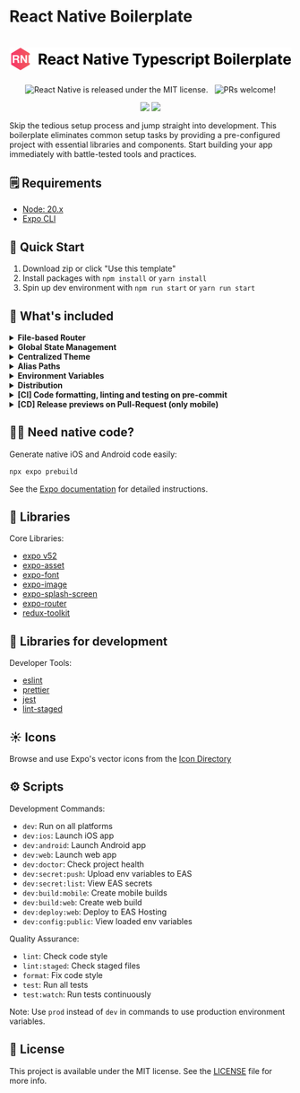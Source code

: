 # React Native Boilerplate

<h1 align="center">
  <img src='https://github.com/wataru-maeda/react-native-boilerplate/blob/main/__DELELE_ME__/banner.png' width='600'>
</h1>

<p align="center">
  <img src="https://img.shields.io/badge/license-MIT-blue.svg" alt="React Native is released under the MIT license." />
  <img src="https://github.com/wataru-maeda/react-native-boilerplate/actions/workflows/preview.yml/badge.svg" alt="" />
  <img src="https://github.com/wataru-maeda/react-native-boilerplate/actions/workflows/test.yml/badge.svg" alt="" />
  <img src="https://img.shields.io/badge/PRs-welcome-brightgreen.svg" alt="PRs welcome!" />
</p>

<p align="center">
  <img src='https://github.com/wataru-maeda/react-native-boilerplate/blob/feat/expo-router/__DELELE_ME__/demo-light-theme.gif' width='150px'>
  <img src='https://github.com/wataru-maeda/react-native-boilerplate/blob/feat/expo-router/__DELELE_ME__/demo-dark-theme.gif' width='150px'>
</p>

Skip the tedious setup process and jump straight into development. This boilerplate eliminates common setup tasks by providing a pre-configured project with essential libraries and components. Start building your app immediately with battle-tested tools and practices.

## 🗒️ Requirements

- [Node: 20.x](https://nodejs.org/en)
- [Expo CLI](https://docs.expo.dev/more/expo-cli/)

## 🚀 Quick Start

1. Download zip or click "Use this template"
2. Install packages with `npm install` or `yarn install`
3. Spin up dev environment with `npm run start` or `yarn run start`

## 🤖 What's included

<details>
  <summary><b>File-based Router</b></summary>
  
####

Experience seamless navigation with `expo-router`, which replaces the traditional react-navigation setup. The navigation structure features a drawer menu that contains two main tabs: home and profile. Each tab has its own stack navigation for smooth screen transitions.

Navigation Hierarchy:
```
root (drawer navigation)
  └── tabs navigation
        ├── home tab
        │   └── stack navigation
        │       ├── home screen
        │       └── details screen
        │
        └── profile Tab
            └── stack Navigation
                ├── profile screen
                └── settings screen
```

The setup includes:
- A [drawer](https://github.com/wataru-maeda/react-native-boilerplate/blob/feat/expo-router/app/(main)/(tabs)/home/_layout.tsx) for main navigation
- [Home tab](https://github.com/wataru-maeda/react-native-boilerplate/blob/feat/expo-router/app/(main)/(tabs)/home/_layout.tsx) with detailed pages
- [Profile tab](https://github.com/wataru-maeda/react-native-boilerplate/blob/feat/expo-router/app/(main)/(tabs)/profile/_layout.tsx) with settings

</details>

<details>
  <summary><b>Global State Management</b></summary>

####

Manage your app's state effortlessly with Redux Toolkit. The setup is ready to use with Redux Hooks integration. 

Key features:
- Pre-configured Redux setup in the [slices](https://github.com/wataru-maeda/react-native-boilerplate/tree/feat/expo-router/slices) directory
- Working example in [root layout](https://github.com/wataru-maeda/react-native-boilerplate/blob/feat/expo-router/app/_layout.tsx#L23)
- Development mode includes Redux logger for easy debugging

Adding a new state slice is simple:
1. Copy [app.slice.ts](https://github.com/wataru-maeda/react-native-boilerplate/blob/feat/expo-router/slices/app.slice.ts)
2. Add it to the [store](https://github.com/wataru-maeda/react-native-boilerplate/blob/feat/expo-router/utils/store.ts#L10)

</details>

<details>
  <summary><b>Centralized Theme</b></summary>

####

Keep your app's look consistent with our centralized theme system in the [theme directory](https://github.com/wataru-maeda/react-native-boilerplate/blob/main/src/theme). All assets, including images, icons, fonts, and colors, are managed in one place for easy updates and maintenance.

Features:
- Built-in asset preloading for better performance
- SVG support for scalable graphics
- Easy theme switching with [`useColorScheme`](https://github.com/wataru-maeda/react-native-boilerplate/blob/feat/expo-router/hooks/useColorScheme.ts) hook
- Automatic dark/light mode detection

</details>

<details>
  <summary><b>Alias Paths</b></summary>

####

Say goodbye to messy relative imports like `../../../components/Button`. Use clean, absolute paths such as `@/components/elements/Button` instead. This feature is configured in [tsconfig.json](https://github.com/wataru-maeda/react-native-boilerplate/blob/feat/expo-router/tsconfig.json#L6-L8) and makes your imports more maintainable and error-resistant.

</details>

<details>
  <summary><b>Environment Variables</b></summary>

####

Manage different environments seamlessly using [dotenvx](https://dotenvx.com/). This setup handles both Expo CLI and EAS CLI environments effectively.

Quick setup:
1. Change `.env.dev.example` to `.env.dev`
2. Set your expo username as `owner` in [app.json](https://github.com/wataru-maeda/react-native-boilerplate/blob/feat/expo-router/app.json#L6)
3. Update `EXPO_SLUG` and `EXPO_PROJECT_ID` in `.env.dev`

Adding new environment variables:
1. Add them to `.env.dev` and `.env.prod`
2. Include in [`extra`](https://github.com/wataru-maeda/react-native-boilerplate/blob/feat/expo-router/app.config.ts#L27-L29) object
3. Add to [config.ts](https://github.com/wataru-maeda/react-native-boilerplate/blob/feat/expo-router/utils/config.ts#L4-L10)

Check your environment setup with `npm run dev:config:public`

</details>

<details>
  <summary><b>Distribution</b></summary>

####

Deploy your app with confidence using our streamlined distribution process:

Mobile Distribution:
- Run `npm run dev:build:mobile` to create iOS and Android builds

Web Distribution:
- Use `npm run dev:deploy:web` to deploy to [EAS Hosting](https://docs.expo.dev/eas/hosting/introduction/)

</details>

<details>
  <summary><b>[CI] Code formatting, linting and testing on pre-commit</b></summary>

####

Maintain code quality automatically with our integrated tools:

1. Real-time code checking and formatting while you work
2. Automatic pre-commit checks ensure code quality
3. Comprehensive testing before each commit

</details>

<details>
  <summary><b>[CD] Release previews on Pull-Request (only mobile)</b></summary>

####

Share your work easily with automated preview builds:

1. Each pull request creates a preview in your Expo account
2. No manual EAS commands needed
3. Setup process:
   - Get `EXPO_TOKEN` from [Expo Access Tokens](https://expo.dev/accounts/%5Baccount%5D/settings/access-tokens)
   - Add token to GitHub repository secrets
   - Update project details in [app.json](https://github.com/wataru-maeda/react-native-boilerplate/blob/main/app.json) and [app.config.ts](https://github.com/wataru-maeda/react-native-boilerplate/blob/main/app.config.ts)

</details>

## 🧑‍💻 Need native code?

Generate native iOS and Android code easily:
```bash
npx expo prebuild
```
See the [Expo documentation](https://docs.expo.dev/workflow/prebuild/) for detailed instructions.

## 🥇 Libraries

Core Libraries:
- [expo v52](https://docs.expo.dev/versions/v52.0.0)
- [expo-asset](https://docs.expo.dev/versions/latest/sdk/asset/)
- [expo-font](https://docs.expo.dev/versions/latest/sdk/font/)
- [expo-image](https://docs.expo.dev/versions/latest/sdk/image/)
- [expo-splash-screen](https://docs.expo.dev/versions/latest/sdk/splash-screen/)
- [expo-router](https://github.com/react-navigation/react-navigation)
- [redux-toolkit](https://redux-toolkit.js.org/)

## 🥈 Libraries for development

Developer Tools:
- [eslint](https://github.com/eslint/eslint)
- [prettier](https://github.com/prettier/prettier)
- [jest](https://jestjs.io/)
- [lint-staged](https://github.com/okonet/lint-staged)

## ☀️ Icons

Browse and use Expo's vector icons from the [Icon Directory](https://icons.expo.fyi/)

## ⚙️ Scripts

Development Commands:
- `dev`: Run on all platforms
- `dev:ios`: Launch iOS app
- `dev:android`: Launch Android app
- `dev:web`: Launch web app
- `dev:doctor`: Check project health
- `dev:secret:push`: Upload env variables to EAS
- `dev:secret:list`: View EAS secrets
- `dev:build:mobile`: Create mobile builds
- `dev:build:web`: Create web build
- `dev:deploy:web`: Deploy to EAS Hosting
- `dev:config:public`: View loaded env variables

Quality Assurance:
- `lint`: Check code style
- `lint:staged`: Check staged files
- `format`: Fix code style
- `test`: Run all tests
- `test:watch`: Run tests continuously

Note: Use `prod` instead of `dev` in commands to use production environment variables.

## 📓 License

This project is available under the MIT license. See the [LICENSE](LICENSE) file for more info.